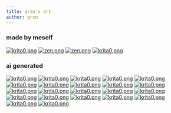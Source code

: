 ```yaml
---
title: qrzn's art
author: qrzn
---
```


### made by meself

[![krita0.png](/art/pics/krita0.png)](/art/pics/krita0.png)
[![zen.png](/art/pics/ideal.jpg)](/art/pics/ideal.jpg)
[![zen.png](/art/pics/yama.png)](/art/pics/yama.png)
[![krita0.png](/art/pics/pixwiz.png)](/art/pics/pixwiz.png)

### ai generated

[![krita0.png](/art/pics/abdul.png)](/art/pics/abdul.png)
[![krita0.png](/art/pics/bosch1.png)](/art/pics/bosch1.png)
[![krita0.png](/art/pics/bosch2.png)](/art/pics/bosch2.png)
[![krita0.png](/art/pics/bosch3.png)](/art/pics/bosch3.png)
[![krita0.png](/art/pics/bosch4.png)](/art/pics/bosch4.png)
[![krita0.png](/art/pics/daedricruin.png)](/art/pics/daedricruin.png)
[![krita0.png](/art/pics/avalon0.png)](/art/pics/avalon0.png)
[![krita0.png](/art/pics/avalon1.png)](/art/pics/avalon1.png)
[![krita0.png](/art/pics/avalon3.png)](/art/pics/avalon3.png)
[![krita0.png](/art/pics/avalon4.png)](/art/pics/avalon4.png)
[![krita0.png](/art/pics/man0.png)](/art/pics/man0.png)
[![krita0.png](/art/pics/man2.png)](/art/pics/man2.png)
[![krita0.png](/art/pics/man3.png)](/art/pics/man3.png)
[![krita0.png](/art/pics/ritual.png)](/art/pics/ritual.png)
[![krita0.png](/art/pics/river.png)](/art/pics/river.png)
[![krita0.png](/art/pics/waste1.png)](/art/pics/waste1.png)
[![krita0.png](/art/pics/waste2.png)](/art/pics/waste2.png)
[![krita0.png](/art/pics/wiz3.png)](/art/pics/wiz3.png)
[![krita0.png](/art/pics/wiz4.png)](/art/pics/wiz4.png)
[![krita0.png](/art/pics/wiz5.png)](/art/pics/wiz5.png)
[![krita0.png](/art/pics/wizard1.png)](/art/pics/wizard1.png)
[![krita0.png](/art/pics/wizard2.png)](/art/pics/wizard2.png)
